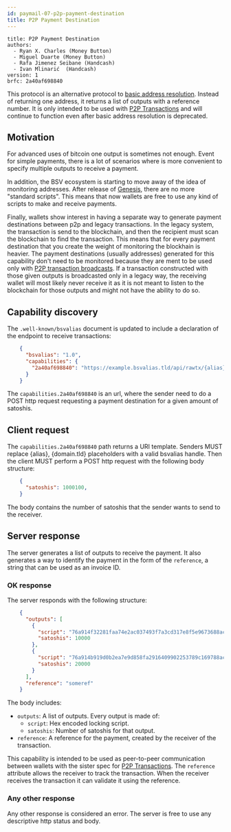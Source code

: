 ```yaml
---
id: paymail-07-p2p-payment-destination
title: P2P Payment Destination
---
```


```
title: P2P Payment Destination
authors:
  - Ryan X. Charles (Money Button)
  - Miguel Duarte (Money Button)
  - Rafa Jimenez Seibane (Handcash)
  - Ivan Mlinarić  (Handcash)
version: 1
brfc: 2a40af698840
```
This protocol is an alternative protocol to [basic address resolution](./paymail-04-01-basic-address-resolution.md). Instead of returning one address, it returns a list of outputs with a reference number. It is only intended to be used with [P2P Transactions](paymail-06-p2p-transactions.md) and will continue to function even after basic address resolution is deprecated.

## Motivation

For advanced uses of bitcoin one output is sometimes not enough. Event for simple payments, there is a lot of scenarios where is more convenient to specify multiple outputs to receive a payment.

In addition, the BSV ecosystem is starting to move away of the idea of monitoring addresses. After release of [Genesis](https://bitcoinsv.io/genesis-hard-fork/), there are no more "standard scripts". This means that now wallets are free to use any kind of scripts to make and receive payments.

Finally, wallets show interest in having a separate way to generate payment destinations between p2p and legacy transactions. In the legacy system, the transaction is send to the blockchain, and then the recipient must scan the blockchain to find the transaction. This means that for every payment destination that you create the weight of monitoring the blockhain is heavier. The payment destinations (usually addresses) generated for this capability don't need to be monitored because they are ment to be used only with [P2P transaction broadcasts](paymail-06-p2p-transactions.md).
If a transaction constructed with those given outputs is broadcasted only in a legacy way, the receiving wallet will most likely never receive it as it is not meant to listen to the blockchain for those outputs and might not have the ability to do so.

## Capability discovery

The `.well-known/bsvalias` document is updated to include a declaration of the endpoint to receive transactions:
```json
    {
      "bsvalias": "1.0",
      "capabilities": {
        "2a40af698840": "https://example.bsvalias.tld/api/rawtx/{alias}@{domain.tld}"
      }
    }
```

The `capabilities.2a40af698840` is an url, where the sender need to do a POST http request requesting a payment destination for a given amount of satoshis.

## Client request

The `capabilities.2a40af698840` path returns a URI template. Senders MUST replace {alias}, {domain.tld} placeholders with a valid bsvalias handle. Then the client MUST perform a POST http request with the following body structure:
```json
    { 
      "satoshis": 1000100,
    }
```
The body contains the number of satoshis that the sender wants to send to the receiver.

## Server response

The server generates a list of outputs to receive the payment. It also generates a way to identify the payment in the form of the `reference`, a string that can be used as an invoice ID.

### OK response

The server responds with the following structure:

```json
    {
      "outputs": [
        {
          "script": "76a914f32281faa74e2ac037493f7a3cd317e8f5e9673688ac",
          "satoshis": 10000
        },
        {
          "script": "76a914b919d0b2ea7e9d858fa2916409902253789c169788ac",
          "satoshis": 20000
        }
      ],
      "reference": "someref"
    }
```
The body includes:

- `outputs`: A list of outputs. Every output is made of:
    - `script`: Hex encoded locking script.
    - `satoshis`: Number of satoshis for that output.
- `reference`: A reference for the payment, created by the receiver of the transaction.

This capability is intended to be used as peer-to-peer communication between wallets with the sister spec for [P2P Transactions](paymail-06-p2p-transactions.md). The `reference` attribute allows the receiver to track the transaction. When the receiver receives the transaction it can validate it using the reference.

### Any other response
Any other response is considered an error. The server is free to use any descriptive http status and body.
